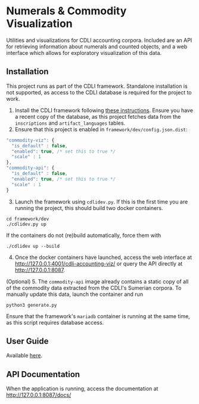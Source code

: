 # Numerals & Commodity Visualization

Utilities and visualizations for CDLI accounting corpora. Included are an API for retrieving information about numerals and counted objects, and a web interface which allows for exploratory visualization of this data. 

## Installation

This project runs as part of the CDLI framework. Standalone installation is not supported, as access to the CDLI database is required for the project to work.

1. Install the CDLI framework following [these instructions](https://gitlab.com/cdli/framework/-/blob/phoenix/develop/FRAMEWORK_INSTALL.md). Ensure you have a recent copy of the database, as this project fetches data from the `inscriptions` and `artifact_languages` tables.
2. Ensure that this project is enabled in `framework/dev/config.json.dist`:
<!-- although this is json, use javascript syntax highlighting 
     so comments render nicely -->
```javascript 
"commodity-viz": {
  "is_default" : false,
  "enabled": true, /* set this to true */
  "scale" : 1
},
"commodity-api": {
  "is_default" : false,
  "enabled": true, /* set this to true */
  "scale" : 1
}
```
3. Launch the framework using `cdlidev.py`. If this is the first time you are running the project, this should build two docker containers.
```
cd framework/dev
./cdlidev.py up
```
If the containers do not (re)build automatically, force them with 
```
./cdlidev up --build
```
4. Once the docker containers have launched, access the web interface at http://127.0.0.1:4001/cdli-accounting-viz/ or query the API directly at http://127.0.0.1:8087.

(Optional)
5. The `commodity-api` image already contains a static copy of all of the commodity data extracted from the CDLI's Sumerian corpora. To manually update this data, launch the container and run
```
python3 generate.py
```
Ensure that the framework's `mariadb` container is running at the same time, as this script requires database access.

## User Guide
Available [here](https://github.com/MrLogarithm/cdli-accounting-viz/blob/master/docs/UserGuide.md).

## API Documentation
When the application is running, access the documentation at http://127.0.0.1:8087/docs/
